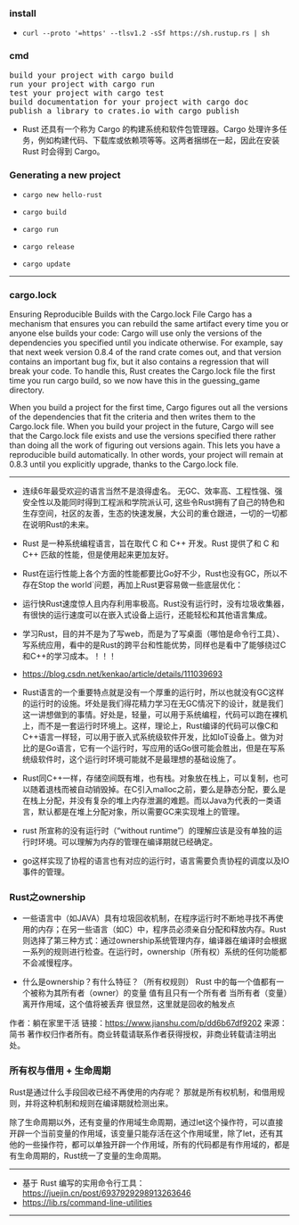### install
+ `curl --proto '=https' --tlsv1.2 -sSf https://sh.rustup.rs | sh`

### cmd
<pre>
build your project with cargo build
run your project with cargo run
test your project with cargo test
build documentation for your project with cargo doc
publish a library to crates.io with cargo publish
</pre>

+ Rust 还具有一个称为 Cargo 的构建系统和软件包管理器。Cargo 处理许多任务，例如构建代码、下载库或依赖项等等。这两者捆绑在一起，因此在安装 Rust 时会得到 Cargo。

### Generating a new project

+ `cargo new hello-rust`

+ `cargo build`
+ `cargo run`
+ `cargo release`
+ `cargo update`

---

### cargo.lock

Ensuring Reproducible Builds with the Cargo.lock File
Cargo has a mechanism that ensures you can rebuild the same artifact every time you or anyone else builds your code: Cargo will use only the versions of the dependencies you specified until you indicate otherwise. For example, say that next week version 0.8.4 of the rand crate comes out, and that version contains an important bug fix, but it also contains a regression that will break your code. To handle this, Rust creates the Cargo.lock file the first time you run cargo build, so we now have this in the guessing_game directory.

When you build a project for the first time, Cargo figures out all the versions of the dependencies that fit the criteria and then writes them to the Cargo.lock file. When you build your project in the future, Cargo will see that the Cargo.lock file exists and use the versions specified there rather than doing all the work of figuring out versions again. This lets you have a reproducible build automatically. In other words, your project will remain at 0.8.3 until you explicitly upgrade, thanks to the Cargo.lock file.

---


+ 连续6年最受欢迎的语言当然不是浪得虚名。 无GC、效率高、工程性强、强安全性以及能同时得到工程派和学院派认可, 这些令Rust拥有了自己的特色和生存空间，社区的友善，生态的快速发展，大公司的重仓跟进，一切的一切都在说明Rust的未来。
+ Rust 是一种系统编程语言，旨在取代 C 和 C++ 开发。Rust 提供了和 C 和 C++ 匹敌的性能，但是使用起来更加友好。
+ Rust在运行性能上各个方面的性能都要比Go好不少，Rust也没有GC，所以不存在Stop the world`问题，再加上Rust更容易做一些底层优化：
+ 运行快Rust速度惊人且内存利用率极高。Rust没有运行时，没有垃圾收集器，有很快的运行速度可以在嵌入式设备上运行，还能轻松和其他语言集成。

+ 学习Rust，目的并不是为了写web，而是为了写桌面（哪怕是命令行工具）、写系统应用，看中的是Rust的跨平台和性能优势，同样也是看中了能够绕过C和C++的学习成本。！！！


+ https://blog.csdn.net/kenkao/article/details/111039693
+ Rust语言的一个重要特点就是没有一个厚重的运行时，所以也就没有GC这样的运行时的设施。坏处是我们得花精力学习在无GC情况下的设计，就是我们这一讲想做到的事情。好处是，轻量，可以用于系统编程，代码可以跑在裸机上，而不是一套运行时环境上。这样，理论上，Rust编译的代码可以像C和C++语言一样轻，可以用于嵌入式系统级软件开发，比如IoT设备上。做为对比的是Go语言，它有一个运行时，写应用的话Go很可能会胜出，但是在写系统级软件时，这个运行时环境可能就不是最理想的基础设施了。

+ Rust同C++一样，存储空间既有堆，也有栈。对象放在栈上，可以复制，也可以随着退栈而被自动销毁掉。在C引入malloc之前，要么是静态分配，要么是在栈上分配，并没有复杂的堆上内存泄漏的难题。而以Java为代表的一类语言，默认都是在堆上分配对象，所以需要GC来实现堆上的管理。

+ rust 所宣称的没有运行时（“without runtime”）的理解应该是没有单独的运行时环境。可以理解为内存的管理在编译期就已经确定。
+ go这样实现了协程的语言也有对应的运行时，语言需要负责协程的调度以及IO事件的管理。

### Rust之ownership
+ 一些语言中（如JAVA）具有垃圾回收机制，在程序运行时不断地寻找不再使用的内存；在另一些语言（如C）中，程序员必须亲自分配和释放内存。Rust 则选择了第三种方式：通过ownership系统管理内存，编译器在编译时会根据一系列的规则进行检查。在运行时，ownership（所有权）系统的任何功能都不会减慢程序。

+ 什么是ownership？有什么特征？（所有权规则）
Rust 中的每一个值都有一个被称为其所有者（owner）的变量
值有且只有一个所有者
当所有者（变量）离开作用域，这个值将被丢弃
很显然，这里就是回收的触发点


作者：躺在家里干活
链接：https://www.jianshu.com/p/dd6b67df9202
来源：简书
著作权归作者所有。商业转载请联系作者获得授权，非商业转载请注明出处。

### 所有权与借用 + 生命周期
Rust是通过什么手段回收已经不再使用的内存呢？
那就是所有权机制，和借用规则，并将这种机制和规则在编译期就检测出来。

除了生命周期以外，还有变量的作用域生命周期，通过let这个操作符，可以直接开辟一个当前变量的作用域，该变量只能存活在这个作用域里，除了let，还有其他的一些操作符，都可以单独开辟一个作用域，所有的代码都是有作用域的，都是有生命周期的，Rust统一了变量的生命周期。


---


+ 基于 Rust 编写的实用命令行工具：<https://juejin.cn/post/6937929298913263646>
+ https://lib.rs/command-line-utilities

---